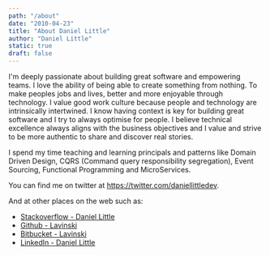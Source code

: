 ```yaml
---
path: "/about"
date: "2010-04-23"
title: "About Daniel Little"
author: "Daniel Little"
static: true
draft: false
---
```


I'm deeply passionate about building great software and empowering teams. I love the ability of being able to create something from nothing. To make peoples jobs and lives, better and more enjoyable through technology. I value good work culture because people and technology are intrinsically intertwined. I know having context is key for building great software and I try to always optimise for people. I believe technical excellence always aligns with the business objectives and I value and strive to be more authentic to share and discover real stories.

I spend my time teaching and learning principals and patterns like Domain Driven Design, CQRS (Command query responsibility segregation), Event Sourcing, Functional Programming and MicroServices.

You can find me on twitter at https://twitter.com/daniellittledev.

And at other places on the web such as:

- [Stackoverflow - Daniel Little](https://stackoverflow.com/users/200442/daniel-little)
- [Github - Lavinski](https://github.com/Lavinski)
- [Bitbucket - Lavinski](https://bitbucket.org/Lavinski)
- [LinkedIn - Daniel Little](https://www.linkedin.com/in/daniellittle)